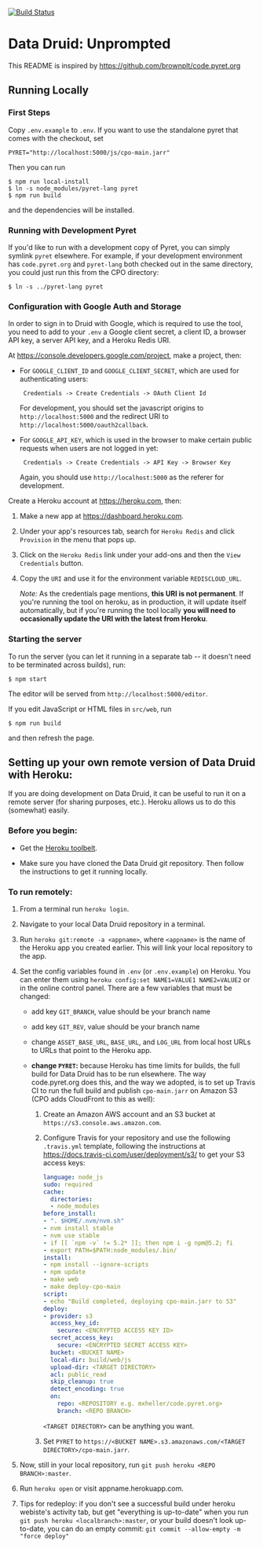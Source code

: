 [![Build Status](https://travis-ci.com/mxheller/code.pyret.org.svg?branch=playground)](https://travis-ci.com/mxheller/code.pyret.org)

# Data Druid: Unprompted

This README is inspired by https://github.com/brownplt/code.pyret.org

## Running Locally

### First Steps

Copy `.env.example` to `.env`.  If you want to
use the standalone pyret that comes with the checkout, set

```
PYRET="http://localhost:5000/js/cpo-main.jarr"
```

Then you can run

```
$ npm run local-install
$ ln -s node_modules/pyret-lang pyret
$ npm run build
```

and the dependencies will be installed.

### Running with Development Pyret

If you'd like to run with a development copy of Pyret, you can simply symlink
`pyret` elsewhere.  For example, if your development environment has
`code.pyret.org` and `pyret-lang` both checked out in the same directory, you
could just run this from the CPO directory:

```
$ ln -s ../pyret-lang pyret
```

### Configuration with Google Auth and Storage

In order to sign in to Druid with Google, which is required to use the tool, you need to add to your `.env` a Google client secret, a client ID, a
browser API key, a server API key, and a Heroku Redis URI.

At https://console.developers.google.com/project, make a project, then:

- For `GOOGLE_CLIENT_ID` and `GOOGLE_CLIENT_SECRET`, which are used for
  authenticating users:

       Credentials -> Create Credentials -> OAuth Client Id

  For development, you should set the javascript origins to
  `http://localhost:5000` and the redirect URI to
  `http://localhost:5000/oauth2callback`.

- For `GOOGLE_API_KEY`, which is used in the browser to make certain public
  requests when users are not logged in yet:

       Credentials -> Create Credentials -> API Key -> Browser Key

  Again, you should use `http://localhost:5000` as the referer for development.

Create a Heroku account at https://heroku.com, then:

1. Make a new app at https://dashboard.heroku.com.

2. Under your app's resources tab, search for `Heroku Redis` and click `Provision` in the menu that pops up.

3. Click on the `Heroku Redis` link under your add-ons and then the `View Credentials` button.

4. Copy the `URI` and use it for the environment variable `REDISCLOUD_URL`.

    *Note:* As the credentials page mentions, **this URI is not permanent**.
    If you're running the tool on heroku, as in production, it will update itself automatically, but if you're running the tool locally **you will need to occasionally update the URI with the latest from Heroku**.

### Starting the server

To run the server (you can let it running in a separate tab --
it doesn't need to be terminated across builds), run:

```
$ npm start
```

The editor will be served from `http://localhost:5000/editor`.

If you edit JavaScript or HTML files in `src/web`, run

```
$ npm run build
```

and then refresh the page.


## Setting up your own remote version of Data Druid with Heroku:

If you are doing development on Data Druid, it can be useful to run it on a remote server (for sharing purposes, etc.). Heroku allows us to do this (somewhat) easily.

### Before you begin:

* Get the [Heroku toolbelt](https://toolbelt.heroku.com/).

* Make sure you have cloned the Data Druid git repository. Then follow the instructions to get it running locally.

### To run remotely:
1. From a terminal run `heroku login`.
2. Navigate to your local Data Druid repository in a terminal.
3.	Run `heroku git:remote -a <appname>`, where `<appname>` is the name of the Heroku app you created earlier. This will link your local repository to the app.
4.	Set the config variables found in `.env` (or `.env.example`) on Heroku. You can enter them using `heroku config:set NAME1=VALUE1 NAME2=VALUE2` or in the online control panel. There are a few variables that must be changed:
    - add key `GIT_BRANCH`, value should be your branch name

    - add key `GIT_REV`, value should be your branch name

    - change `ASSET_BASE_URL`, `BASE_URL`, and `LOG_URL` from local host URLs to URLs that point to the Heroku app.

    - **change `PYRET`:** because Heroku has time limits for builds, the full build for Data Druid has to be run elsewhere.
        The way code.pyret.org does this, and the way we adopted, is to set up Travis CI to run the full build and publish `cpo-main.jarr` on Amazon S3 (CPO adds CloudFront to this as well):

        1. Create an Amazon AWS account and an S3 bucket at `https://s3.console.aws.amazon.com`.

        2. Configure Travis for your repository and use the following `.travis.yml` template, following the instructions at https://docs.travis-ci.com/user/deployment/s3/ to get your S3 access keys:
            ```yml
            language: node_js
            sudo: required
            cache:
              directories:
              - node_modules
            before_install:
            - ". $HOME/.nvm/nvm.sh"
            - nvm install stable
            - nvm use stable
            - if [[ `npm -v` != 5.2* ]]; then npm i -g npm@5.2; fi
            - export PATH=$PATH:node_modules/.bin/
            install:
            - npm install --ignore-scripts
            - npm update
            - make web
            - make deploy-cpo-main
            script:
            - echo "Build completed, deploying cpo-main.jarr to S3"
            deploy:
            - provider: s3
              access_key_id:
                secure: <ENCRYPTED ACCESS KEY ID>
              secret_access_key:
                secure: <ENCRYPTED SECRET ACCESS KEY>
              bucket: <BUCKET NAME>
              local-dir: build/web/js
              upload-dir: <TARGET DIRECTORY>
              acl: public_read
              skip_cleanup: true
              detect_encoding: true
              on:
                repo: <REPOSITORY e.g. mxheller/code.pyret.org>
                branch: <REPO BRANCH>
            ```

            `<TARGET DIRECTORY>` can be anything you want.

        3. Set `PYRET` to `https://<BUCKET NAME>.s3.amazonaws.com/<TARGET DIRECTORY>/cpo-main.jarr`.

5.	Now, still in your local repository, run `git push heroku <REPO BRANCH>:master`.

6.	Run `heroku open` or visit appname.herokuapp.com.
7.  Tips for redeploy: if you don't see a successful build under heroku webiste's activity tab, but get "everything is up-to-date" when you run `git push heroku <localbranch>:master`, or your build doesn't look up-to-date, you can do an empty commit: `git commit --allow-empty -m "force deploy"`
